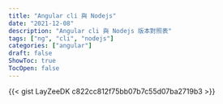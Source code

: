 ```yaml
---
title: "Angular cli 與 Nodejs"
date: "2021-12-08"
description: "Angular cli 與 Nodejs 版本對照表"
tags: ["ng", "cli", "nodejs"]
categories: ["angular"]
draft: false
ShowToc: true
TocOpen: false
---
```



{{< gist LayZeeDK c822cc812f75bb07b7c55d07ba2719b3 >}}